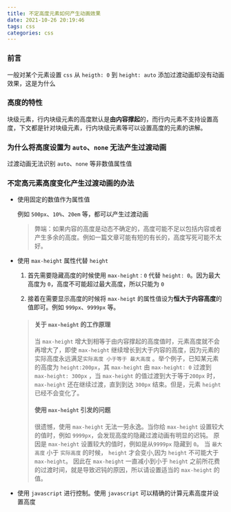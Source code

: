 ```yaml
---
title: 不定高度元素如何产生动画效果
date: 2021-10-26 20:19:46
tags: css
categories: css
---
```


### 前言

一般对某个元素设置 `css` 从 `heigth: 0` 到 `height: auto` 添加过渡动画却没有动画效果，这是为什么

### 高度的特性

块级元素，行内块级元素的高度默认是**由内容撑起**的，而行内元素不支持设置高度，下文都是针对块级元素，行内块级元素等可以设置高度的元素的讲解。

### 为什么将高度设置为 `auto`、`none` 无法产生过渡动画

过渡动画无法识别 `auto`、`none` 等非数值属性值

### 不定高元素高度变化产生过渡动画的办法

* 使用固定的数值作为属性值

  例如 `500px`、`10%`、`20em` 等，都可以产生过渡动画

  > 弊端：如果内容的高度是动态不确定的，高度可能不足以包括内容或者产生多余的高度。例如一篇文章可能有短的有长的，高度写死可能不太好。

* 使用 `max-height` 属性代替 `height`

    1. 首先需要隐藏高度的时候使用 `max-height：0` 代替 `height: 0`。因为最大高度为 `0`，高度不可能超过最大高度，所以只能为 `0`

    2. 接着在需要显示高度的时候将 `max-heigt` 的属性值设为**恒大于内容高度**的值即可。例如 `999px`、`9999px` 等。

  > #### 关于 `max-height` 的工作原理
  >
  > 当 `max-height` 增大到相等于由内容撑起的高度值时，元素高度就不会再增大了，即使 `max-height` 继续增长到大于内容的高度，因为元素的实际高度永远满足`实际高度 小于等于 最大高度`
  。举个例子，已知某元素的高度为 `height:200px`，其 `max-height` 由 `max-height: 0` 过渡到 `max-height: 300px` ，当 `max-height` 的值过渡到大于等于`200px`
  时，`max-height` 还在继续过渡，直到到达 `300px` 结束。但是，元素 `height` 已经不会变化了。
  >
  > #### 使用 `max-height` 引发的问题
  >
  > 很遗憾，使用 `max-height` 无法一劳永逸。当你给 `max-height` 设置较大的值时，例如 `9999px`，会发现高度的隐藏过渡动画有明显的迟钝。 原因是 `max-height` 设置较大的值时，例如是从`9999px`
  隐藏到 `0`。 当 `最大高度` 小于 `实际高度` 的时候， `height` 才会变小,因为 `height` 不可能大于 `max-height`。 因此在 `max-height` 一直减小到小于 `height`
  之前所花费的过渡时间，就是导致迟钝的原因，所以请设置适当的 `max-height` 的值。

* 使用 `javascript` 进行控制。使用 `javascript` 可以精确的计算元素高度并设置高度

